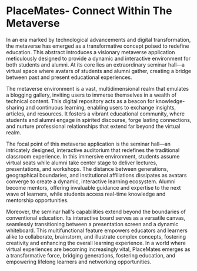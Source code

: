 # PlaceMates- Connect Within The Metaverse
In an era marked by technological advancements and digital transformation, the metaverse has emerged as a transformative concept poised to redefine education. This abstract introduces a visionary metaverse application meticulously designed to provide a dynamic and interactive environment for both students and alumni. At its core lies an extraordinary seminar hall—a virtual space where avatars of students and alumni gather, creating a bridge between past and present educational experiences.

The metaverse environment is a vast, multidimensional realm that emulates a blogging gallery, inviting users to immerse themselves in a wealth of technical content. This digital repository acts as a beacon for knowledge-sharing and continuous learning, enabling users to exchange insights, articles, and resources. It fosters a vibrant educational community, where students and alumni engage in spirited discourse, forge lasting connections, and nurture professional relationships that extend far beyond the virtual realm.

The focal point of this metaverse application is the seminar hall—an intricately designed, interactive auditorium that redefines the traditional classroom experience. In this immersive environment, students assume virtual seats while alumni take center stage to deliver lectures, presentations, and workshops. The distance between generations, geographical boundaries, and institutional affiliations dissipates as avatars converge to create a dynamic, interactive learning ecosystem. Alumni become mentors, offering invaluable guidance and expertise to the next wave of learners, while students access real-time knowledge and mentorship opportunities.

Moreover, the seminar hall's capabilities extend beyond the boundaries of conventional education. Its interactive board serves as a versatile canvas, seamlessly transitioning between a presentation screen and a dynamic whiteboard. This multifunctional feature empowers educators and learners alike to collaborate, brainstorm, and illustrate complex concepts, fostering creativity and enhancing the overall learning experience. In a world where virtual experiences are becoming increasingly vital, PlaceMates emerges as a transformative force, bridging generations, fostering education, and empowering lifelong learners and networking opportunities.
